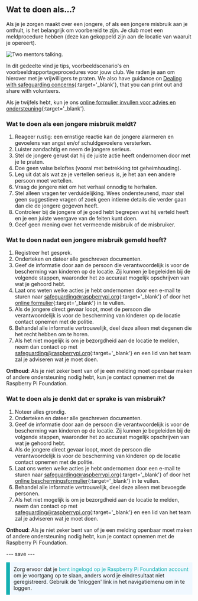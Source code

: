 ## Wat te doen als…?

Als je je zorgen maakt over een jongere, of als een jongere misbruik aan je onthult, is het belangrijk om voorbereid te zijn. Je club moet een meldprocedure hebben (deze kan gekoppeld zijn aan de locatie van waaruit je opereert).

![Two mentors talking.](images/Safeguarding-Image4-1200x800.png)

In dit gedeelte vind je tips, voorbeeldscenario's en voorbeeldrapportageprocedures voor jouw club. We raden je aan om hierover met je vrijwilligers te praten. We also have guidance on [Dealing with safeguarding concerns](https://static.raspberrypi.org/files/safeguarding/Raspberry-Pi-Foundation-safeguarding-dealing-with-safeguarding-concerns.pdf){:target='_blank'}, that you can print out and share with volunteers.

Als je twijfels hebt, kun je ons [online formulier invullen voor advies en ondersteuning](https://form.raspberrypi.org/f/safeguarding-concern-form){:target='_blank'}.

### Wat te doen als een jongere misbruik meldt?

1. Reageer rustig: een ernstige reactie kan de jongere alarmeren en gevoelens van angst en/of schuldgevoelens versterken.
1. Luister aandachtig en neem de jongere serieus.
1. Stel de jongere gerust dat hij de juiste actie heeft ondernomen door met je te praten.
1. Doe geen valse beloftes (vooral met betrekking tot geheimhouding).
1. Leg uit dat als wat ze je vertellen serieus is, je het aan een andere persoon moet vertellen.
1. Vraag de jongere niet om het verhaal onnodig te herhalen.
1. Stel alleen vragen ter verduidelijking. Wees ondersteunend, maar stel geen suggestieve vragen of zoek geen intieme details die verder gaan dan die de jongere gegeven heeft.
1. Controleer bij de jongere of je goed hebt begrepen wat hij verteld heeft en je een juiste weergave van de feiten kunt doen.
1. Geef geen mening over het vermeende misbruik of de misbruiker.

### Wat te doen nadat een jongere misbruik gemeld heeft?

1. Registreer het gesprek.
1. Onderteken en dateer alle geschreven documenten.
1. Geef de informatie door aan de persoon die verantwoordelijk is voor de bescherming van kinderen op de locatie. Zij kunnen je begeleiden bij de volgende stappen, waaronder het zo accuraat mogelijk opschrijven van wat je gehoord hebt.
1. Laat ons weten welke acties je hebt ondernomen door een e-mail te sturen naar [safeguarding@raspberrypi.org](mailto:safeguarding@raspberrypi.org){:target='_blank'} of door het [online formulier](https://form.raspberrypi.org/f/safeguarding-concern-form){:target='_blank'} in te vullen.
1. Als de jongere direct gevaar loopt, moet de persoon die verantwoordelijk is voor de bescherming van kinderen op de locatie contact opnemen met de politie.
1. Behandel alle informatie vertrouwelijk, deel deze alleen met degenen die het recht hebben om te horen.
1. Als het niet mogelijk is om je bezorgdheid aan de locatie te melden, neem dan contact op met [safeguarding@raspberrypi.org](mailto:safeguarding@raspberrypi.org){:target='_blank'} en een lid van het team zal je adviseren wat je moet doen.

**Onthoud**: Als je niet zeker bent van of je een melding moet openbaar maken of andere ondersteuning nodig hebt, kun je contact opnemen met de Raspberry Pi Foundation.

### Wat te doen als je denkt dat er sprake is van misbruik?

1. Noteer alles grondig.
1. Onderteken en dateer alle geschreven documenten.
1. Geef de informatie door aan de persoon die verantwoordelijk is voor de bescherming van kinderen op de locatie. Zij kunnen je begeleiden bij de volgende stappen, waaronder het zo accuraat mogelijk opschrijven van wat je gehoord hebt.
1. Als de jongere direct gevaar loopt, moet de persoon die verantwoordelijk is voor de bescherming van kinderen op de locatie contact opnemen met de politie.
1. Laat ons weten welke acties je hebt ondernomen door een e-mail te sturen naar [safeguarding@raspberrypi.org](mailto:safeguarding@raspberrypi.org){:target='_blank'} of door het [online beschermingsformulier](https://form.raspberrypi.org/f/safeguarding-concern-form){:target='_blank'} in te vullen.
1. Behandel alle informatie vertrouwelijk, deel deze alleen met bevoegde personen.
1. Als het niet mogelijk is om je bezorgdheid aan de locatie te melden, neem dan contact op met [safeguarding@raspberrypi.org](mailto:safeguarding@raspberrypi.org){:target='_blank'} en een lid van het team zal je adviseren wat je moet doen.

**Onthoud**: Als je niet zeker bent van of je een melding openbaar moet maken of andere ondersteuning nodig hebt, kun je contact opnemen met de Raspberry Pi Foundation.

--- save ---

<p style="border-left: solid; border-width:10px; border-color: #0faeb0; background-color: aliceblue; padding: 10px;">
Zorg ervoor dat je <span style="color: #0faeb0">bent ingelogd op je Raspberry Pi Foundation account</span> om je voortgang op te slaan, anders word je eindresultaat niet geregistreerd. Gebruik de 'Inloggen' link in het navigatiemenu om in te loggen.
</p>
